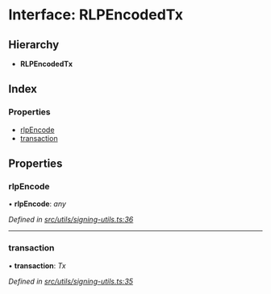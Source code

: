 # Interface: RLPEncodedTx

## Hierarchy

* **RLPEncodedTx**

## Index

### Properties

* [rlpEncode](_utils_signing_utils_.rlpencodedtx.md#rlpencode)
* [transaction](_utils_signing_utils_.rlpencodedtx.md#transaction)

## Properties

###  rlpEncode

• **rlpEncode**: *any*

*Defined in [src/utils/signing-utils.ts:36](https://github.com/celo-org/celo-monorepo/blob/master/packages/contractkit/src/utils/signing-utils.ts#L36)*

___

###  transaction

• **transaction**: *Tx*

*Defined in [src/utils/signing-utils.ts:35](https://github.com/celo-org/celo-monorepo/blob/master/packages/contractkit/src/utils/signing-utils.ts#L35)*
